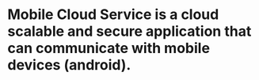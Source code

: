 # Mobile Cloud Service is a cloud scalable and secure application that can communicate with mobile devices (android).



